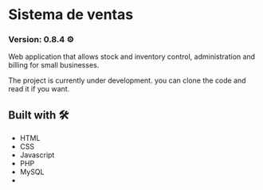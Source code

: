 # Sistema de ventas
### Version: 0.8.4 ⚙️
Web application that allows stock and inventory control, administration and billing for small businesses.

The project is currently under development. you can clone the code and read it if you want.

## Built with 🛠️
- HTML
- CSS
- Javascript
- PHP
- MySQL
- 
